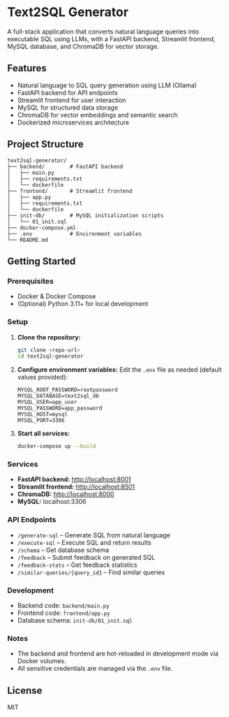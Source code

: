 # Text2SQL Generator

A full-stack application that converts natural language queries into executable SQL using LLMs, with a FastAPI backend, Streamlit frontend, MySQL database, and ChromaDB for vector storage.

## Features
- Natural language to SQL query generation using LLM (Ollama)
- FastAPI backend for API endpoints
- Streamlit frontend for user interaction
- MySQL for structured data storage
- ChromaDB for vector embeddings and semantic search
- Dockerized microservices architecture

## Project Structure
```
text2sql-generator/
├── backend/        # FastAPI backend
│   ├── main.py
│   ├── requirements.txt
│   └── dockerfile
├── frontend/       # Streamlit frontend
│   ├── app.py
│   ├── requirements.txt
│   └── dockerfile
├── init-db/        # MySQL initialization scripts
│   └── 01_init.sql
├── docker-compose.yml
├── .env            # Environment variables
└── README.md
```

## Getting Started

### Prerequisites
- Docker & Docker Compose
- (Optional) Python 3.11+ for local development

### Setup
1. **Clone the repository:**
   ```sh
   git clone <repo-url>
   cd text2sql-generator
   ```
2. **Configure environment variables:**
   Edit the `.env` file as needed (default values provided):
   ```env
   MYSQL_ROOT_PASSWORD=rootpassword
   MYSQL_DATABASE=text2sql_db
   MYSQL_USER=app_user
   MYSQL_PASSWORD=app_password
   MYSQL_HOST=mysql
   MYSQL_PORT=3306
   ```
3. **Start all services:**
   ```sh
   docker-compose up --build
   ```

### Services
- **FastAPI backend:** [http://localhost:8001](http://localhost:8001)
- **Streamlit frontend:** [http://localhost:8501](http://localhost:8501)
- **ChromaDB:** [http://localhost:8000](http://localhost:8000)
- **MySQL:** localhost:3306

### API Endpoints
- `/generate-sql` – Generate SQL from natural language
- `/execute-sql` – Execute SQL and return results
- `/schema` – Get database schema
- `/feedback` – Submit feedback on generated SQL
- `/feedback-stats` – Get feedback statistics
- `/similar-queries/{query_id}` – Find similar queries

### Development
- Backend code: `backend/main.py`
- Frontend code: `frontend/app.py`
- Database schema: `init-db/01_init.sql`

### Notes
- The backend and frontend are hot-reloaded in development mode via Docker volumes.
- All sensitive credentials are managed via the `.env` file.

## License
MIT
